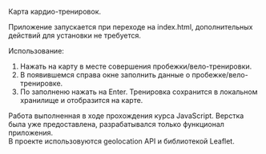 Карта кардио-тренировок. 

Приложение запускается при переходе на index.html, дополнительных действий для установки не требуется.

Использование:
1. Нажать на карту в месте совершения пробежки/вело-тренировки.
2. В появившемся справа окне заполнить данные о пробежке/вело-тренировке.
3. По заполненю нажать на Enter. Тренировка сохранится в локальном хранилище и отобразится на карте.

Работа выполненная в ходе прохождения курса JavaScript. Верстка была уже предоставлена, разрабатывался только функционал приложения.<br>
В проекте использовуются geolocation API и библиотекой Leaflet.
